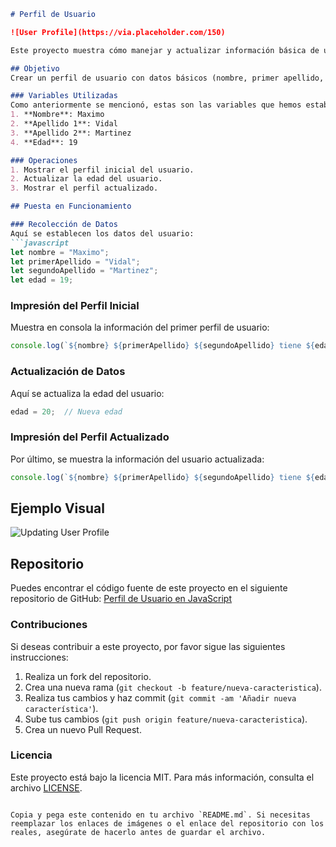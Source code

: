```markdown
# Perfil de Usuario

![User Profile](https://via.placeholder.com/150)

Este proyecto muestra cómo manejar y actualizar información básica de un usuario utilizando variables en JavaScript.

## Objetivo
Crear un perfil de usuario con datos básicos (nombre, primer apellido, segundo apellido y edad) y actualizar dinámicamente uno de ellos.

### Variables Utilizadas
Como anteriormente se mencionó, estas son las variables que hemos establecido:
1. **Nombre**: Maximo
2. **Apellido 1**: Vidal
3. **Apellido 2**: Martinez
4. **Edad**: 19

### Operaciones
1. Mostrar el perfil inicial del usuario.
2. Actualizar la edad del usuario.
3. Mostrar el perfil actualizado.

## Puesta en Funcionamiento

### Recolección de Datos
Aquí se establecen los datos del usuario:
```javascript
let nombre = "Maximo";
let primerApellido = "Vidal";
let segundoApellido = "Martinez";
let edad = 19;
```

### Impresión del Perfil Inicial
Muestra en consola la información del primer perfil de usuario:
```javascript
console.log(`${nombre} ${primerApellido} ${segundoApellido} tiene ${edad} años`);
```

### Actualización de Datos
Aquí se actualiza la edad del usuario:
```javascript
edad = 20;  // Nueva edad
```

### Impresión del Perfil Actualizado
Por último, se muestra la información del usuario actualizada:
```javascript
console.log(`${nombre} ${primerApellido} ${segundoApellido} tiene ${edad} años`);
```

## Ejemplo Visual

![Updating User Profile](https://media.giphy.com/media/3oEjI6SIIHBdRxXI40/giphy.gif)

## Repositorio
Puedes encontrar el código fuente de este proyecto en el siguiente repositorio de GitHub:
[Perfil de Usuario en JavaScript](https://github.com/tu-usuario/perfil-de-usuario-js)

### Contribuciones
Si deseas contribuir a este proyecto, por favor sigue las siguientes instrucciones:
1. Realiza un fork del repositorio.
2. Crea una nueva rama (`git checkout -b feature/nueva-caracteristica`).
3. Realiza tus cambios y haz commit (`git commit -am 'Añadir nueva característica'`).
4. Sube tus cambios (`git push origin feature/nueva-caracteristica`).
5. Crea un nuevo Pull Request.

### Licencia
Este proyecto está bajo la licencia MIT. Para más información, consulta el archivo [LICENSE](https://github.com/tu-usuario/perfil-de-usuario-js/blob/main/LICENSE).
```

Copia y pega este contenido en tu archivo `README.md`. Si necesitas reemplazar los enlaces de imágenes o el enlace del repositorio con los reales, asegúrate de hacerlo antes de guardar el archivo.
